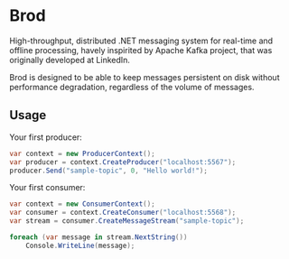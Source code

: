 Brod
====

High-throughput, distributed .NET messaging system for real-time and offline processing, havely 
inspirited by Apache Kafka project, that was originally developed at LinkedIn.

Brod is designed to be able to keep messages persistent on disk without performance degradation, regardless of the 
volume of messages.

Usage
-----

Your first producer:

```csharp
var context = new ProducerContext();
var producer = context.CreateProducer("localhost:5567");
producer.Send("sample-topic", 0, "Hello world!");
```

Your first consumer:

```csharp
var context = new ConsumerContext();
var consumer = context.CreateConsumer("localhost:5568");
var stream = consumer.CreateMessageStream("sample-topic");

foreach (var message in stream.NextString())
    Console.WriteLine(message);
```